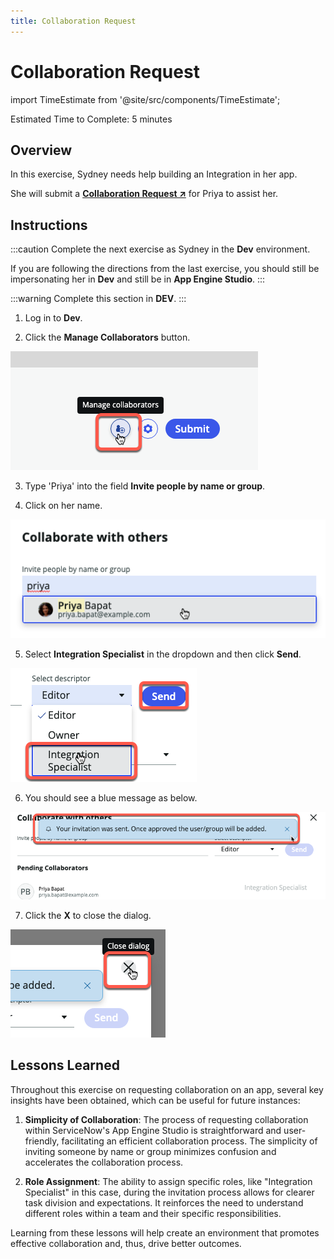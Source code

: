 ```yaml
---
title: Collaboration Request
---
```

# Collaboration Request

import TimeEstimate from '@site/src/components/TimeEstimate';

<TimeEstimate>Estimated Time to Complete: 5 minutes</TimeEstimate>

## Overview

In this exercise, Sydney needs help building an Integration in her app.

She will submit a **<a href="https://docs.servicenow.com/csh?topicname=application-collaboration.html&version=latest" target="_blank">Collaboration Request ↗</a>** for Priya to assist her. 

## Instructions

:::caution
Complete the next exercise as Sydney in the **Dev** environment.
 
If you are following the directions from the last exercise, you should still be impersonating her in **Dev** and still be in **App Engine Studio**.
:::

:::warning
Complete this section in **DEV**.
:::

1. Log in to **Dev**.

2. Click the **Manage Collaborators** button. 

![relative](../assets/images/2023-07-11-19-16-07.png)

3. Type 'Priya' into the field **Invite people by name or group**. 

4. Click on her name.

![relative](../assets/images/2023-07-11-19-19-47.png)

5. Select **Integration Specialist** in the dropdown and then click **Send**.

![relative](../assets/images/2023-07-11-19-22-08.png)

6. You should see a blue message as below.

![relative](../assets/images/2023-07-11-19-22-51.png)

7. Click the **X** to close the dialog. 

![relative](../assets/images/2023-07-11-19-23-25.png)

## Lessons Learned

Throughout this exercise on requesting collaboration on an app, several key insights have been obtained, which can be useful for future instances:

1. **Simplicity of Collaboration**: The process of requesting collaboration within ServiceNow's App Engine Studio is straightforward and user-friendly, facilitating an efficient collaboration process. The simplicity of inviting someone by name or group minimizes confusion and accelerates the collaboration process.

2. **Role Assignment**: The ability to assign specific roles, like "Integration Specialist" in this case, during the invitation process allows for clearer task division and expectations. It reinforces the need to understand different roles within a team and their specific responsibilities.

Learning from these lessons will help create an environment that promotes effective collaboration and, thus, drive better outcomes.